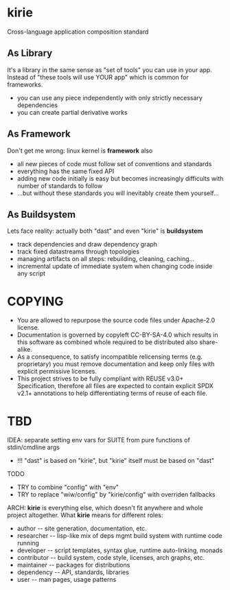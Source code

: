 <!--
SPDX-FileCopyrightText: 2019 Dmytro Kolomoiets <amerlyq@gmail.com> and contributors

SPDX-License-Identifier: CC-BY-SA-4.0
-->

# kirie

Cross-language application composition standard


## As Library

It's a library in the same sense as "set of tools" you can use in your app.
Instead of "these tools will use YOUR app" which is common for frameworks.

* you can use any piece independently with only strictly necessary dependencies
* you can create partial derivative works


## As Framework

Don't get me wrong: linux kernel is **framework** also

* all new pieces of code must follow set of conventions and standards
* everything has the same fixed API
* adding new code initially is easy but becomes increasingly difficults with
  number of standards to follow
* …but without these standards you will inevitably create them yourself…


## As Buildsystem

Lets face reality: actually both "dast" and even "kirie" is **buildsystem**

* track dependencies and draw dependency graph
* track fixed datastreams through topologies
* managing artifacts on all steps: rebuilding, cleaning, caching…
* incremental update of immediate system when changing code inside any script


# COPYING

* You are allowed to repurpose the source code files under Apache-2.0 license.
* Documentation is governed by copyleft CC-BY-SA-4.0 which results in
  this software as combined whole required to be distributed also share-alike.
* As a consequence, to satisfy incompatible relicensing terms (e.g. proprietary)
  you must remove documentation and keep only files with explicit permissive licenses.
* This project strives to be fully compliant with REUSE v3.0+ Specification,
  therefore all files are expected to contain explicit SPDX v2.1+ annotations
  to help differentiating terms of reuse of each file.


# TBD

IDEA: separate setting env vars for SUITE from pure functions of stdin/cmdline args

* !!! "dast" is based on "kirie", but "kirie" itself must be based on "dast"


TODO

* TRY to combine "config" with "env"
* TRY to replace "wiw/config" by "kirie/config" with overriden fallbacks


ARCH: **kirie** is everything else, which doesn't fit anywhere and whole project altogether.
What **kirie** means for different roles:

* author -- site generation, documentation, etc.
* researcher -- lisp-like mix of deps mgmt build system with runtime code running
* developer -- script templates, syntax glue, runtime auto-linking, monads
* contributor -- build system, code style, licenses, arch graphs, etc.
* maintainer -- packages for distributions
* dependency -- API, standards, libraries
* user -- man pages, usage patterns
